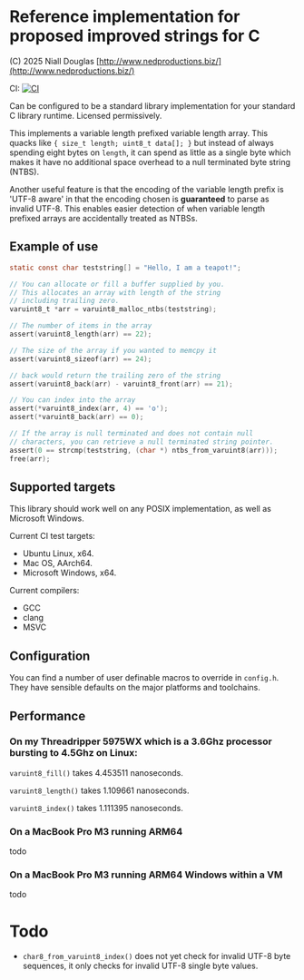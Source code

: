 # Reference implementation for proposed improved strings for C

(C) 2025 Niall Douglas [http://www.nedproductions.biz/](http://www.nedproductions.biz/)

CI: [![CI](https://github.com/ned14/wg14_strings/actions/workflows/ci.yml/badge.svg)](https://github.com/ned14/wg14_signals/actions/workflows/ci.yml)

Can be configured to be a standard library implementation for your
standard C library runtime. Licensed permissively.

This implements a variable length prefixed variable length array.
This quacks like `{ size_t length; uint8_t data[]; }` but instead
of always spending eight bytes on `length`, it can spend as little as a
single byte which makes it have no additional space overhead to a
null terminated byte string (NTBS).

Another useful feature is that the encoding of the variable length
prefix is 'UTF-8 aware' in that the encoding chosen is **guaranteed**
to parse as invalid UTF-8. This enables easier detection of when
variable length prefixed arrays are accidentally treated as NTBSs.

## Example of use

```c
static const char teststring[] = "Hello, I am a teapot!";

// You can allocate or fill a buffer supplied by you.
// This allocates an array with length of the string
// including trailing zero.
varuint8_t *arr = varuint8_malloc_ntbs(teststring);

// The number of items in the array
assert(varuint8_length(arr) == 22);

// The size of the array if you wanted to memcpy it
assert(varuint8_sizeof(arr) == 24);

// back would return the trailing zero of the string
assert(varuint8_back(arr) - varuint8_front(arr) == 21);

// You can index into the array
assert(*varuint8_index(arr, 4) == 'o');
assert(*varuint8_back(arr) == 0);

// If the array is null terminated and does not contain null
// characters, you can retrieve a null terminated string pointer.
assert(0 == strcmp(teststring, (char *) ntbs_from_varuint8(arr)));
free(arr);
```

## Supported targets

This library should work well on any POSIX implementation, as well as
Microsoft Windows.

Current CI test targets:

- Ubuntu Linux, x64.
- Mac OS, AArch64.
- Microsoft Windows, x64.

Current compilers:

- GCC
- clang
- MSVC

## Configuration

You can find a number of user definable macros to override in `config.h`.
They have sensible defaults on the major platforms and toolchains.

## Performance

### On my Threadripper 5975WX which is a 3.6Ghz processor bursting to 4.5Ghz on Linux:

`varuint8_fill()` takes 4.453511 nanoseconds.

`varuint8_length()` takes 1.109661 nanoseconds.

`varuint8_index()` takes 1.111395 nanoseconds.


### On a MacBook Pro M3 running ARM64

todo

### On a MacBook Pro M3 running ARM64 Windows within a VM

todo

# Todo

- `char8_from_varuint8_index()` does not yet check for invalid UTF-8 byte sequences,
it only checks for invalid UTF-8 single byte values.
